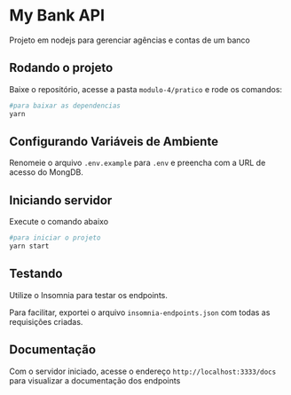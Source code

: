 # My Bank API

Projeto em nodejs para gerenciar agências e contas de um banco

## Rodando o projeto

Baixe o repositório, acesse a pasta `modulo-4/pratico` e rode os comandos:

```bash
#para baixar as dependencias
yarn
```

## Configurando Variáveis de Ambiente

Renomeie o arquivo `.env.example` para `.env` e preencha com a URL de acesso do MongDB.

## Iniciando servidor

Execute o comando abaixo

```bash
#para iniciar o projeto
yarn start
```

## Testando

Utilize o Insomnia para testar os endpoints.

Para facilitar, exportei o arquivo `insomnia-endpoints.json` com todas as requisições criadas.

## Documentação

Com o servidor iniciado, acesse o endereço `http://localhost:3333/docs` para visualizar a documentação dos endpoints
